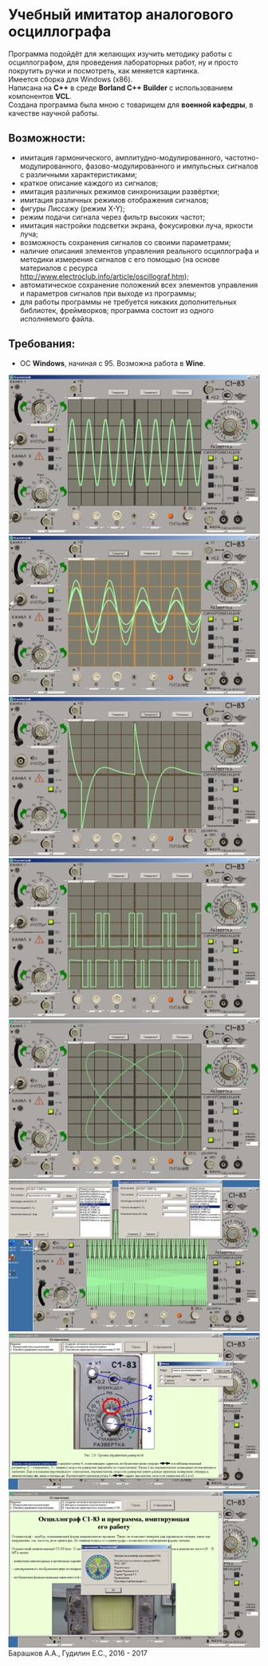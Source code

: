 # Учебный имитатор аналогового осциллографа
Программа подойдёт для желающих изучить методику работы с осциллографом, для проведения лабораторных работ, ну и просто покрутить ручки и посмотреть, как меняется картинка.  
Имеется сборка для Windows (x86).  
Написана на **C++** в среде **Borland C++ Builder** с использованием компонентов **VCL**.  
Создана программа была мною с товарищем для **военной кафедры**, в качестве научной работы.  
## Возможности:  
- имитация гармонического, амплитудно-модулированного, частотно-модулированного, фазово-модулированного и импульсных сигналов с различными характеристиками;  
- краткое описание каждого из сигналов;  
- имитация различных режимов синхронизации развёртки;  
- имитация различных режимов отображения сигналов;  
- фигуры Лиссажу (режим X-Y);
- режим подачи сигнала через фильтр высоких частот;  
- имитация настройки подсветки экрана, фокусировки луча, яркости луча;  
- возможность сохранения сигналов со своими параметрами;  
- наличие описания элементов управления реального осциллографа и методики измерения сигналов с его помощью (на основе материалов с ресурса <http://www.electroclub.info/article/oscillograf.htm>);  
- автоматическое сохранение положений всех элементов управления и параметров сигналов при выходе из программы;  
- для работы программы не требуется никаких дополнительных библиотек, фреймворков; программа состоит из одного исполняемого файла.  

## Требования:  
- ОС **Windows**, начиная с 95. Возможна работа в **Wine**.  

![Screenshot 1](screens/1.png)  
![Screenshot 2](screens/2.png)  
![Screenshot 3](screens/3.png)  
![Screenshot 4](screens/4.png)  
![Screenshot 5](screens/5.png)  
![Screenshot 6](screens/6.png)  
![Screenshot 7](screens/7.png)  
![Screenshot 8](screens/8.png)  
Барашков А.А., Гудилин Е.С., 2016 - 2017
